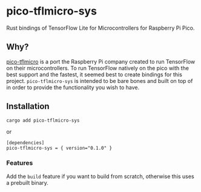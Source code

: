 # pico-tflmicro-sys
Rust bindings of TensorFlow Lite for Microcontrollers for Raspberry Pi Pico.

## Why?
[pico-tflmicro](https://github.com/raspberrypi/pico-tflmicro) is a port the Raspberry Pi company created to run TensorFlow on their microcontrollers. To run TensorFlow natively on the pico with the best support and the fastest, it seemed best to create bindings for this project.
`pico-tflmicro-sys` is intended to be bare bones and built on top of in order to provide the functionality you wish to have.

## Installation
```
cargo add pico-tflmicro-sys
```
or
```
[dependencies]
pico-tflmicro-sys = { version="0.1.0" }
```

### Features
Add the `build` feature if you want to build from scratch, otherwise this uses a prebuilt binary.
